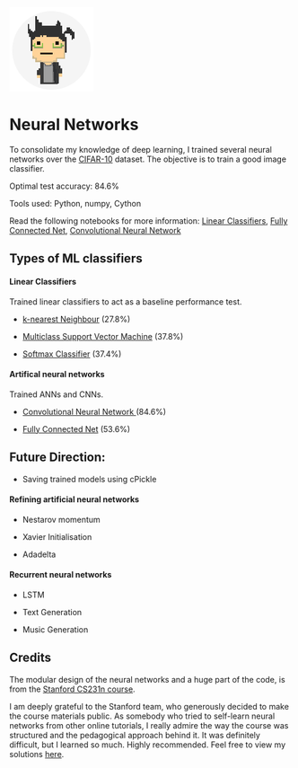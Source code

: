 ![alt text](https://github.com/hanyangtay/hanyang/raw/master/app/assets/images/personal/hy.png "Han Yang")

# Neural Networks

To consolidate my knowledge of deep learning, I trained several neural networks over the [CIFAR-10](https://www.cs.toronto.edu/~kriz/cifar.html) dataset. The objective is to train a good image classifier. 

Optimal test accuracy: 84.6%

Tools used: Python, numpy, Cython

Read the following notebooks for more information: [Linear Classifiers](https://github.com/hanyangtay/neural-networks/blob/master/Baseline%20Classifiers.ipynb), [Fully Connected Net](https://github.com/hanyangtay/neural-networks/blob/master/Fully%20Connected%20Net.ipynb), [Convolutional Neural Network](https://github.com/hanyangtay/neural-networks/blob/master/CNN.ipynb)

## Types of ML classifiers

#### Linear Classifiers

Trained linear classifiers to act as a baseline performance test.

* [k-nearest Neighbour](https://github.com/hanyangtay/neural-networks/blob/master/Baseline%20Classifiers.ipynb) (27.8%)

* [Multiclass Support Vector Machine](https://github.com/hanyangtay/neural-networks/blob/master/Baseline%20Classifiers.ipynb) (37.8%)

* [Softmax Classifier](https://github.com/hanyangtay/neural-networks/blob/master/Baseline%20Classifiers.ipynb) (37.4%)


#### Artifical neural networks

Trained ANNs and CNNs.

* [Convolutional Neural Network ](https://github.com/hanyangtay/neural-networks/blob/master/CNN.ipynb) (84.6%)

* [Fully Connected Net](https://github.com/hanyangtay/neural-networks/blob/master/Fully%20Connected%20Net.ipynb) (53.6%)





## Future Direction:

* Saving trained models using cPickle


#### Refining artificial neural networks

* Nestarov momentum

* Xavier Initialisation

* Adadelta


#### Recurrent neural networks

* LSTM

* Text Generation

* Music Generation


## Credits

The modular design of the neural networks and a huge part of the code, is from the [Stanford CS231n course](http://cs231n.github.io/).

I am deeply grateful to the Stanford team, who generously decided to make the course materials public. As somebody who tried to self-learn neural networks from other online tutorials, I really admire the way the course was structured and the pedagogical approach behind it. It was definitely difficult, but I learned so much. Highly recommended. Feel free to view my solutions [here](https://github.com/hanyangtay/CS231n-answers).

